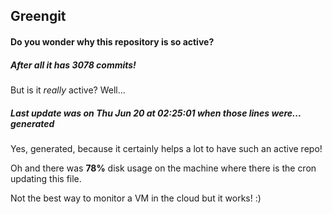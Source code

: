 ## Greengit

#### Do you wonder why this repository is so active?

##### After all it has 3078 commits!

But is it *really* active? Well...

##### Last update was on Thu Jun 20 at 02:25:01 when those lines were... generated

Yes, generated, because it certainly helps a lot to have such an active repo!

Oh and there was **78%** disk usage on the machine
where there is the cron updating this file.

Not the best way to monitor a VM in the cloud but it works! :)

